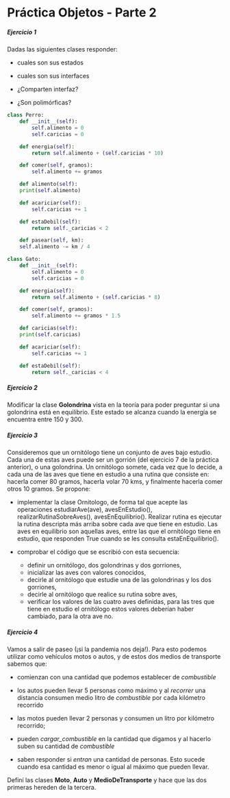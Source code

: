 # **Práctica Objetos - Parte 2**

##### **Ejercicio 1**
Dadas las siguientes clases responder:
* cuales son sus estados

* cuales son sus interfaces

* ¿Comparten interfaz?

* ¿Son polimórficas?


```python
class Perro:
    def __init__(self):
        self.alimento = 0
        self.caricias = 0

    def energia(self):
        return self.alimento + (self.caricias * 10)

    def comer(self, gramos):
        self.alimento += gramos

    def alimento(self):
	print(self.alimento)

    def acariciar(self):
        self.caricias += 1

    def estaDebil(self):
        return self._caricias < 2

    def pasear(self, km):
	self.alimento -= km / 4

class Gato:
    def __init__(self):
        self.alimento = 0
        self.caricias = 0

    def energia(self):
        return self.alimento + (self.caricias * 8)

    def comer(self, gramos):
        self.alimento += gramos * 1.5

    def caricias(self):
	print(self.caricias)

    def acariciar(self):
        self.caricias += 1

    def estaDebil(self):
        return self._caricias < 4
```


##### **Ejercicio 2**
Modificar la clase **Golondrina** vista en la teoría para poder preguntar si una golondrina está en equilibrio. Este estado se alcanza cuando la energía se encuentra entre 150 y 300.


##### **Ejercicio 3** 
Consideremos que un ornitólogo tiene un conjunto de aves bajo estudio. Cada una de estas aves puede ser un gorrión (del ejercicio 7 de la práctica anterior), o una golondrina. Un ornitólogo somete, cada vez que lo decide, a cada una de las aves que tiene en estudio a una rutina que consiste en: hacerla comer 80 gramos, hacerla volar 70 kms, y finalmente hacerla comer otros 10 gramos.
Se propone:

* implementar la clase Ornitologo, de forma tal que acepte las operaciones estudiarAve(ave), avesEnEstudio(), realizarRutinaSobreAves(), avesEnEquilibrio(). Realizar rutina es ejecutar la rutina descripta más arriba sobre cada ave que tiene en estudio. Las aves en equilibrio son aquellas aves, entre las que el ornitólogo tiene en estudio, que responden True cuando se les consulta estaEnEquilibrio().

* comprobar el código que se escribió con esta secuencia:
	* definir un ornitólogo, dos golondrinas y dos gorriones,
	* inicializar las aves con valores conocidos,
	* decirle al ornitólogo que estudie una de las golondrinas y los dos gorriones,
	* decirle al ornitólogo que realice su rutina sobre aves,
	* verificar los valores de las cuatro aves definidas, para las tres que tiene en estudio el ornitólogo estos valores deberían haber cambiado, para la otra ave no.


##### **Ejercicio 4**
Vamos a salir de paseo (¡si la pandemia nos deja!). Para esto podemos utilizar como vehículos motos o autos, y de estos dos medios de transporte sabemos que:

* comienzan con una cantidad que podemos establecer de _combustible_

* los autos pueden llevar 5 personas como máximo y al _recorrer_ una distancia consumen medio litro de _combustible_ por cada kilómetro recorrido


* las motos pueden llevar 2 personas y consumen un litro por kilómetro recorrido;

* pueden *cargar_combustible* en la cantidad que digamos y al hacerlo suben su cantidad de _combustible_


* saben responder si _entran_ una cantidad de personas. Esto sucede cuando esa cantidad es menor o igual al máximo que pueden llevar.

Definí las clases **Moto**, **Auto** y **MedioDeTransporte** y hace que las dos primeras hereden de la tercera.

